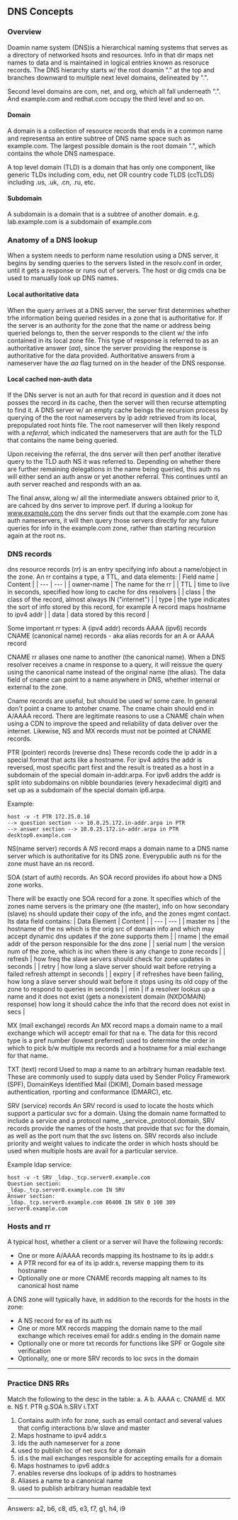 ## DNS Concepts

### Overview
Doamin name system (DNS)is a hierarchical naming systems that serves as a directory of networked hsots and resources. Info in that dir maps net names to data and is maintained in logical entries known as resoruce records. The DNS hierarchy starts w/ the root doamin "." at the top and branches downward to multiple next level domains, delineated by ".".

Second level domains are com, net, and org, which all fall underneath ".". And example.com and redhat.com occupy the third level and so on.

#### Domain
A domain is a collection of resource records that ends in a common name and representsa an entire subtree of DNS name space such as example.com. The largest possible domain is the root domain ".", which contains the whole DNS namespace.

A top level domain (TLD) is a domain that has only one component, like generic TLDs including com, edu, net OR country code TLDS (ccTLDS) including .us, .uk, .cn, .ru, etc.


#### Subdomain
A subdomain is a domain that is a subtree of another domain. e.g. lab.example.com is a subdomain of example.com


### Anatomy of a DNS lookup
When a system needs to perform name resolution using a DNS server, it begins by sending queries to the servers listed in the resolv.conf in order, until it gets a response or runs out of servers. The host or dig cmds cna be used to manually look up DNS names. 

#### Local authoritative data
When the query arrives at a DNS server, the server first determines whether trhe information being queried resides in a zone that is authoritative for. If the server is an authority for the zone that the name or address being queried belongs to, then the server responds to the client w/ the info contained in its local zone file. This type of response is referred to as an authoritative answer (*aa*), since the server providing the response is authoritative for the data provided. Authoritative answers from a nameserver have the *aa* flag turned on in the header of the DNS response. 

#### Local cached non-auth data
If the DNs server is not an auth for that record in question and it does not posses the record in its cache, then the server will then recurse attempting to find it.  A DNS server w/ an empty cache beings the recursion process by querying of the the root nameservers by ip addr retrieved from its local, prepopulated root hints file. The root nameserver will then likely respond with a *referral*, which indicated the nameservers that are auth for the TLD that contains the name being queried.

Upon receiving the referral, the dns server will then perf another iterative query to the TLD auth NS it was referred to. Depending on whether there are further remaining delegations in the name being queried, this auth ns will either send an auth answ or yet another referral. This continues until an auth server reached and responds with an aa.

The final answ, along w/ all the intermediate answers obtained prior to it, are cahced by dns server to improve perf. If during a lookup for www.example.com the dns server finds out that the example.com zone has auth nameservers, it will then query those servers directly for any future queries for info in the example.com zone, rather than starting recursion again at the root ns. 

### DNS records
dns resource records (*rr*) is an entry specifying info about a name/object in the zone. An rr contains a type, a TTL, and data elements:
| Field name | Content |
| --- | --- |
| owner-name | The name for the rr |
| TTL | time to live in seconds, specified how long to cache for dns resolvers |
| class | the class of the record, almost always IN ("internet") |
| type | the type indicates the sort of info stored by this record, for example A record maps hostname to ipv4 addr |
| data | data stored by this record |

Some important rr types:
A (ipv4 addr) records
AAAA (ipv6) records
CNAME (canonical name) records - aka alias records for an A or AAAA record

CNAME rr aliases one name to another (the canonical name). When a DNS resolver receives a cname in response to a query, it will reissue the query using the canonical name instead of the original name (the alias). The data field of cname can point to a name anywhere in DNS, whether internal or external to the zone.

Cname records are useful, but should be used w/ some care. In general don't point a cname to antoher cname. The cname chain should end in A/AAAA record. There are legitimate reasons to use a CNAME chain when using a CDN to improve the speed and reliability of data deliver over the internet. Likewise, NS and MX records must not be pointed at CNAME records.

PTR (pointer) records (reverse dns)
These records code the ip addr in a special format that acts like a hostname. For ipv4 addrs the addr is reversed, most specific part first and the result is treated as a host in a subdomain of the special domain in-addr.arpa. For ipv6 addrs the addr is split into subdomains on nibble boundaries (every hexadecimal digit) and set up as a subdomain of the special domain ip6.arpa.

Example:
```
host -v -t PTR 172.25.0.10
--> question section --> 10.0.25.172.in-addr.arpa in PTR
--> answer section --> 10.0.25.172.in-addr.arpa in PTR desktop0.example.com
```

NS(name server) records
A *NS* record maps a domain name to a DNS name server which is authoritative for its DNS zone. Everypublic auth ns for the zone must have an ns record.

SOA (start of auth) records.
An SOA record provides ifo about how a DNS zone works.

There will be exactly one SOA record for a zone. It specifies which of the zones name servers is the primary one (the master), info on how secondary (slave) ns should update their copy of the info, and the zones mgmt contact. Its data field contains:
| Data Element | Content | 
| --- | --- | 
| master ns | the hostname of the ns which is the orig src of domain info and which may accept dynamic dns updates if the zone supports them |
| rname | the email addr of the person responsible for the dns zone |
| serial num | the version num of the zone, which is inc when there is any change to zone records |
| refresh | how freq the slave servers should check for zone updates in seconds |
| retry | how long a slave server should wait before retrying a failed refresh attempt in seconds |
| expiry | if refreshes have been failing, how long a slave server should wait before it stops using its old copy of the zone to respond to queries in seconds | 
| min | if a resolver lookus up a name and it does not exist (gets a nonexistent domain (NXDOMAIN) response) how long it should cahce the info that the record does not exist in secs |

MX (mail exchange) records
An MX record maps a domain name to a mail exchange which will acceptr email for that na e. The data for this record type is a pref number (lowest preferred) used to determine the order in which to pick b/w multiple mx records and a hostname for a mial exchange for that name.

TXT (text) record
Used to map a name to an arbitrary human readable text. These are commonly used to supply data used by Sender Policy Framework (SPF), DomainKeys Identified Mail (DKIM), Domain based message authentication, rporting and conformance (DMARC), etc.

SRV (service) records
An SRV record is used to locate the hosts which support a particular svc for a domain. Using the domain name formatted to include a service and a protocol name, _service._protocol.domain, SRV records provide the names of the hosts that provide that svc for the domain, as well as the port num that the svc listens on. SRV records also include priority and weight values to indicate the order in which hosts should be used when multiple hosts are avail for a particular service.

Example ldap service:
```
host -v -t SRV _ldap._tcp.server0.example.com
Question section:
_ldap._tcp.server0.example.com IN SRV
Answer section:
_ldap._tcp.server0.example.com 86400 IN SRV 0 100 389 server0.example.com
```

### Hosts and rr
A typical host, whether a client or a server wil lhave the following records:
- One or more A/AAAA records mapping its hostname to its ip addr.s
- A PTR record for ea of its ip addr.s, reverse mapping them to its hostname
- Optionally one or more CNAME records mapping alt names to its canonical host name

A DNS zone will typically have, in addition to the records for the hosts in the zone:
- A NS record for ea of its auth ns
- One or more MX records mapping the domain name to the mail exchange which receives email for addr.s ending in the domain name
- Optionally one or more txt records for functions like SPF or Gogole site verification
- Optionally, one or more SRV records to loc svcs in the domain

---
### Practice DNS RRs
Match the following to the desc in the table:
a. A 
b. AAAA
c. CNAME
d. MX
e. NS
f. PTR
g.SOA
h.SRV
i.TXT

1. Contains auith info for zone, such as email contact and several values that config interactions b/w slave and master
2. Maps hostname to ipv4 addr.s
3. Ids the auth nameserver for a zone
4. used to publish loc of net svcs for a domain
5. id.s the mail exchanges responsible for accepting emails for a domain
6. Maps hostnames to ipv6 addr.s
7. enables reverse dns lookups of ip addrs to hostnames
8. Aliases a name to a canonical name
9. used to publish arbitrary human readable text 

---
Answers: a2, b6, c8, d5, e3, f7, g1, h4, i9
